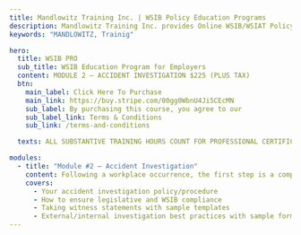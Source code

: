 ```yaml
---
title: Mandlowitz Training Inc. | WSIB Policy Education Programs
description: Mandlowitz Training Inc. provides Online WSIB/WSIAT Policy/Procedure education and training for employers and professionals.
keywords: "MANDLOWITZ, Trainig"

hero:
  title: WSIB PRO
  sub_title: WSIB Education Program for Employers
  content: MODULE 2 – ACCIDENT INVESTIGATION $225 (PLUS TAX)
  btn:
    main_label: Click Here To Purchase
    main_link: https://buy.stripe.com/00gg0WbnU4Ji5CEcMN
    sub_label: By purchasing this course, you agree to our
    sub_label_link: Terms & Conditions
    sub_link: /terms-and-conditions

  texts: ALL SUBSTANTIVE TRAINING HOURS COUNT FOR PROFESSIONAL CERTIFICATION.

modules:
  - title: "Module #2 – Accident Investigation"
    content: Following a workplace occurrence, the first step is a comprehensive, evidence-based accident investigation to facilitate internal and external reporting in compliance with Ontario law.
    covers:
      - Your accident investigation policy/procedure
      - How to ensure legislative and WSIB compliance
      - Taking witness statements with sample templates
      - External/internal investigation best practices with sample forms
---
```

